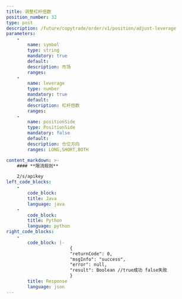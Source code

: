 ```yaml
---
title: 调整杠杆倍数
position_number: 32
type: post
description: /future/copytrade/order/v1/position/adjust-leverage
parameters:
    -
        name: symbol
        type: string
        mandatory: true
        default:
        description: 市场
        ranges:
    -
        name: leverage
        type: number
        mandatory: true
        default:
        description: 杠杆倍数
        ranges:
    -
        name: positionSide
        type: PositionSide
        mandatory: false
        default:
        description: 仓位方向
        ranges: LONG,SHORT,BOTH

content_markdown: >-
    #### **限流规则**

    2/s/apikey
left_code_blocks:
    -
        code_block:
        title: Java
        language: java
    -
        code_block:
        title: Python
        language: python
right_code_blocks:
    -
        code_block: |-
                        {
                        "returnCode": 0,
                        "msgInfo": "success",
                        "error": null,
                        "result": Boolean //true成功 false失败
                        }
        title: Response
        language: json
---
```

